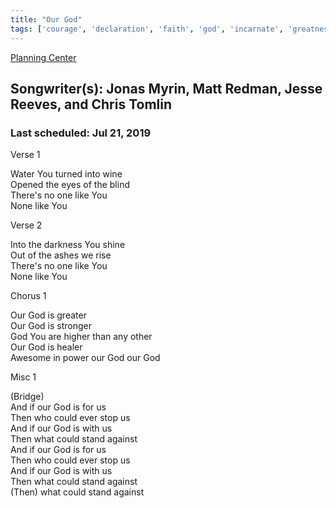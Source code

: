 ```yaml
---
title: "Our God"
tags: ['courage', 'declaration', 'faith', 'god', 'incarnate', 'greatness', 'great', 'justice', 'miracles']
---
```


[Planning Center](https://services.planningcenteronline.com/songs/10633557)

## Songwriter(s): Jonas Myrin, Matt Redman, Jesse Reeves, and Chris Tomlin
### Last scheduled: Jul 21, 2019          

Verse 1  
  
Water You turned into wine  
Opened the eyes of the blind  
There's no one like You  
None like You  
  
Verse 2  
  
Into the darkness You shine  
Out of the ashes we rise  
There's no one like You  
None like You  
  
Chorus 1  
  
Our God is greater  
Our God is stronger  
God You are higher than any other  
Our God is healer  
Awesome in power our God our God  
  
Misc 1  
  
(Bridge)  
And if our God is for us  
Then who could ever stop us  
And if our God is with us  
Then what could stand against  
And if our God is for us  
Then who could ever stop us  
And if our God is with us  
Then what could stand against  
(Then) what could stand against
